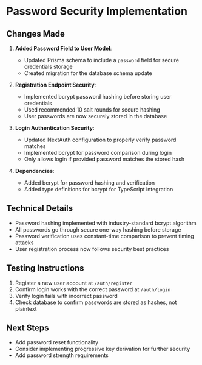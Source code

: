 # Password Security Implementation

## Changes Made

1. **Added Password Field to User Model**:
   - Updated Prisma schema to include a `password` field for secure credentials storage
   - Created migration for the database schema update

2. **Registration Endpoint Security**:
   - Implemented bcrypt password hashing before storing user credentials
   - Used recommended 10 salt rounds for secure hashing
   - User passwords are now securely stored in the database

3. **Login Authentication Security**:
   - Updated NextAuth configuration to properly verify password matches
   - Implemented bcrypt for password comparison during login
   - Only allows login if provided password matches the stored hash

4. **Dependencies**:
   - Added bcrypt for password hashing and verification
   - Added type definitions for bcrypt for TypeScript integration

## Technical Details

- Password hashing implemented with industry-standard bcrypt algorithm
- All passwords go through secure one-way hashing before storage
- Password verification uses constant-time comparison to prevent timing attacks
- User registration process now follows security best practices

## Testing Instructions

1. Register a new user account at `/auth/register`
2. Confirm login works with the correct password at `/auth/login`
3. Verify login fails with incorrect password
4. Check database to confirm passwords are stored as hashes, not plaintext

## Next Steps

- Add password reset functionality
- Consider implementing progressive key derivation for further security
- Add password strength requirements
